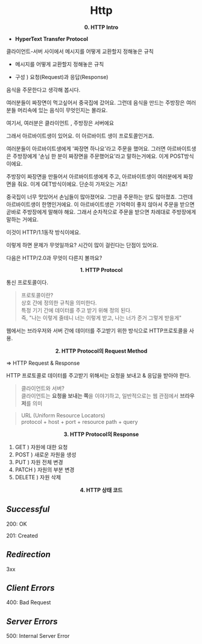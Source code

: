 <h1 align="center">
Http
</h1>

<p align="center">
  <strong>0. HTTP Intro</strong><br>
</p>

- **HyperText Transfer Protocol**

클라이언트-서버 사이에서 메시지를 어떻게 교환할지 정해놓은 규칙

- 메시지를 어떻게 교환할지 정해놓은 규칙

- 구성 ) 요청(Request)과 응답(Response)

음식을 주문한다고 생각해 봅시다.

여러분들이 짜장면이 먹고싶어서 중국집에 갔어요. 그런데 음식을 만드는 주방장은 여러분들 머리속에 있는 음식이 무엇인지는 몰라요.

여기서, 여러분은 클라이언트 , 주방장은 서버에요

그래서 아르바이트생이 있어요. 이 아르바이트 생이 프로토콜인거죠.

여러분들이 아르바이트생에게 '짜장면 하나요'라고 주문을 했어요. 그러면 아르바이트생은 주방장에게 '손님 한 분이 짜장면을 주문했어요'라고 말하는거에요. 이게 POST방식이에요.

주방장이 짜장면을 만들어서 아르바이트생에게 주고, 아르바이트생이 여러분에게 짜장면을 줘요. 이게 GET방식이에요. 단순히 가져오는 거죠!

중국집이 너무 맛있어서 손님들이 많아졌어요. 그만큼 주문하는 양도 많아졌죠. 그런데 아르바이트생이 한명인거에요. 이 아르바이트생은 기억력이 좋지 않아서 주문을 받으면 곧바로 주방장에게 말해야 해요. 그래서 순차적으로 주문을 받으면 차례대로 주방장에게 말하는 거에요.

이것이 HTTP/1.1동작 방식이에요.

이렇게 하면 문제가 무엇일까요?
시간이 많이 걸린다는 단점이 있어요.

다음은 HTTP/2.0과 무엇이 다른지 볼까요?

<p align="center">
  <strong>1. HTTP Protocol</strong><br>
</p>

통신 프로토콜이다.

> 프로토콜이란?  
> 상호 간에 정의한 규칙을 의미한다.  
> 특정 기기 간에 데이터를 주고 받기 위해 정의 된다.  
> 즉, "나는 이렇게 줄테니 너는 이렇게 받고, 나는 너가 준거 그렇게 받을게"

웹에서는 브라우저와 서버 간에 데이터를 주고받기 위한 방식으로 HTTP프로토콜을 사용.

<p align="center">
  <strong>2. HTTP Protocol의 Request Method</strong><br>
</p>
=> HTTP Request & Response

HTTP 프로토콜로 데이터를 주고받기 위해서는 요청을 보내고 & 응답을 받아야 한다.

> 클라이언트와 서버?  
> 클라이언트는 **요청을 보내는 쪽**을 이야기하고, 일반적으로는 웹 관점에서 **브라우저**를 의미

> URL (Uniform Resource Locators)  
> protocol + host + port + resource path + query

<p align="center">
  <strong>3. HTTP Protocol의 Response</strong><br>
</p>

1. GET ) 자원에 대한 요청
2. POST ) 새로운 자원을 생성
3. PUT ) 자원 전체 변경
4. PATCH ) 자원의 부분 변경
5. DELETE ) 자원 삭제

<p align="center">
  <strong>4. HTTP 상태 코드</strong><br>
</p>

## _Successful_

200: OK

201: Created

## _Redirection_

3xx

## _Client Errors_

400: Bad Request

## _Server Errors_

500: Internal Server Error
